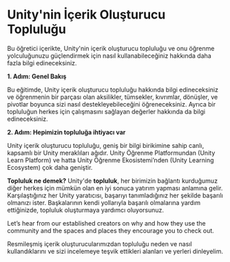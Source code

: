 # Unity'nin İçerik Oluşturucu Topluluğu

Bu öğretici içerikte, Unity'nin içerik oluşturucu topluluğu ve onu öğrenme yolculuğunuzu güçlendirmek için nasıl kullanabileceğiniz hakkında daha fazla bilgi edineceksiniz.

**1. Adım: Genel Bakış**

Bu eğitimde, Unity içerik oluşturucu topluluğu hakkında bilgi edineceksiniz ve öğrenmenin bir parçası olan aksilikler, tümsekler, kıvrımlar, dönüşler, ve pivotlar boyunca sizi nasıl destekleyebileceğini öğreneceksiniz. Ayrıca bir topluluğun herkes için çalışmasını sağlayan değerler hakkında da bilgi edineceksiniz.

**2. Adım: Hepimizin topluluğa ihtiyacı var**

Unity içerik oluşturucu topluluğu, geniş bir bilgi birikimine sahip canlı, kapsamlı bir Unity meraklıları ağıdır. Unity Öğrenme Platformundan (Unity Learn Platform) ve hatta Unity Öğrenme Ekosistemi’nden (Unity Learning Ecosystem) çok daha geniştir.

**Topluluk ne demek?**
Unity'de **topluluk**, her birimizin bağlantı kurduğumuz diğer herkes için mümkün olan en iyi sonuca yatırım yapması anlamına gelir. Karşılaştığınız her Unity yaratıcısı, başarıyı tanımladığınız her şekilde başarılı olmanızı ister. Başkalarının kendi yollarıyla başarılı olmalarına yardım ettiğinizde, topluluk oluşturmaya yardımcı oluyorsunuz.

Let’s hear from our established creators on why and how they use the community and the spaces and places they encourage you to check out.  

Resmileşmiş içerik oluşturucularımızdan topluluğu neden ve nasıl kullandıklarını ve sizi incelemeye teşvik ettikleri alanları ve yerleri dinleyelim.








